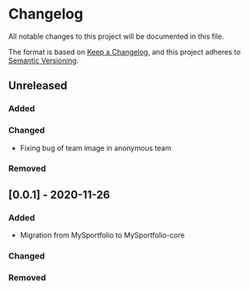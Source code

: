 # Changelog
All notable changes to this project will be documented in this file.

The format is based on [Keep a Changelog](https://keepachangelog.com/en/1.0.0/),
and this project adheres to [Semantic Versioning](https://semver.org/spec/v2.0.0.html).

## Unreleased

### Added

### Changed

- Fixing bug of team image in anonymous team

### Removed

## [0.0.1] - 2020-11-26

### Added

- Migration from MySportfolio to MySportfolio-core

### Changed

### Removed